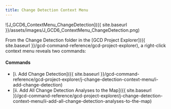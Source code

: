```yaml
---
title: Change Detection Context Menu
---
```


![J_GCD6_ContextMenu_ChangeDetection]({{ site.baseurl }}/assets/images/J_GCD6_ContextMenu_ChangeDetection.png)

From the Change Detection folder in the [GCD Project Explorer]({{ site.baseurl }}/gcd-command-reference/gcd-project-explorer), a right-click context menu reveals two commands:

#### Commands

- [i. Add Change Detection]({{ site.baseurl }}/gcd-command-reference/gcd-project-explorer/j-change-detection-context-menu/i-add-change-detection)
- [ii. Add All Change Detection Analyses to the Map]({{ site.baseurl }}/gcd-command-reference/gcd-project-explorer/j-change-detection-context-menu/ii-add-all-change-detection-analyses-to-the-map)

